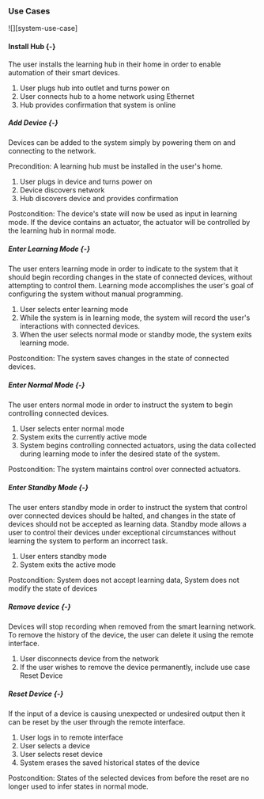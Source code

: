 ### Use Cases

![][system-use-case]

#### Install Hub {-}

The user installs the learning hub in their home in order to enable automation of their smart
devices.

1. User plugs hub into outlet and turns power on
2. User connects hub to a home network using Ethernet
3. Hub provides confirmation that system is online

##### Add Device {-}

Devices can be added to the system simply by powering them on and connecting to the network.

Precondition: A learning hub must be installed in the user's home.

1. User plugs in device and turns power on
2. Device discovers network
3. Hub discovers device and provides confirmation

Postcondition: The device's state will now be used as input in learning mode. If the device contains
an actuator, the actuator will be controlled by the learning hub in normal mode.

##### Enter Learning Mode {-}

The user enters learning mode in order to indicate to the system that it should begin recording
changes in the state of connected devices, without attempting to control them. Learning mode
accomplishes the user's goal of configuring the system without manual programming.

1. User selects enter learning mode
2. While the system is in learning mode, the system will record the user's interactions with
   connected devices.
3. When the user selects normal mode or standby mode, the system exits learning mode.

Postcondition: The system saves changes in the state of connected devices.

##### Enter Normal Mode {-}

The user enters normal mode in order to instruct the system to begin controlling connected
devices.

1. User selects enter normal mode
2. System exits the currently active mode
3. System begins controlling connected actuators, using the data collected during learning mode
   to infer the desired state of the system.

Postcondition: The system maintains control over connected actuators.

##### Enter Standby Mode {-}

The user enters standby mode in order to instruct the system that control over connected devices
should be halted, and changes in the state of devices should not be accepted as learning data.
Standby mode allows a user to control their devices under exceptional circumstances without learning
the system to perform an incorrect task.

1. User enters standby mode
2. System exits the active mode

Postcondition: System does not accept learning data, System does not modify the state of devices

##### Remove device {-}

Devices will stop recording when removed from the smart learning network. To remove the history of
the device, the user can delete it using the remote interface.

1. User disconnects device from the network
2. If the user wishes to remove the device permanently, include use case Reset Device

##### Reset Device {-}

If the input of a device is causing unexpected or undesired output then it can be reset by the user
through the remote interface.

1. User logs in to remote interface
2. User selects a device
3. User selects reset device
4. System erases the saved historical states of the device

Postcondition: States of the selected devices from before the reset are no longer used to infer
states in normal mode.


